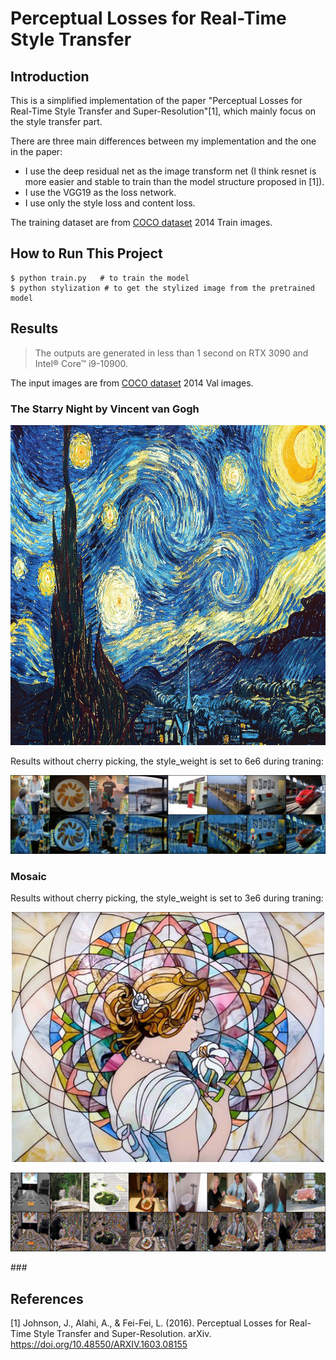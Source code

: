 # Perceptual Losses for Real-Time Style Transfer

## Introduction

This is a simplified implementation of the paper "Perceptual Losses for Real-Time Style Transfer and Super-Resolution"[1], which mainly focus on the style transfer part. 

There are three main differences between my implementation and the one in the paper:

* I use the deep residual net as the image transform net (I think resnet is more easier and stable to train than the model structure proposed in [1]).
* I use the VGG19 as the loss network.
* I use only the style loss and content loss.

The training dataset are from [COCO dataset](https://cocodataset.org/#download) 2014 Train images.

## How to Run This Project
``` 
$ python train.py   # to train the model
$ python stylization # to get the stylized image from the pretrained model
```

## Results
> The outputs are generated in less than 1 second on RTX 3090 and Intel® Core™ i9-10900.

The input images are from [COCO dataset](https://cocodataset.org/#download) 2014 Val images.

### The Starry Night by Vincent van Gogh
<p align="center">
  <img height=512, width=680 src="./readme_result/night/night.jpg">
</p>

Results without cherry picking, the style_weight is set to 6e6 during traning:
<p align="center">
  <img src="./readme_result/night/result.jpg">
</p>


### Mosaic

Results without cherry picking, the style_weight is set to 3e6 during traning:
<p align="center">
  <img height=400, width=500 src="./readme_result/mosaic/mosaic.jpg">
</p>

<p align="center">
  <img src="./readme_result/mosaic/result.jpg">
</p>
### 

## References

[1] Johnson, J., Alahi, A., & Fei-Fei, L. (2016). Perceptual Losses for Real-Time Style Transfer and Super-Resolution. arXiv. https://doi.org/10.48550/ARXIV.1603.08155